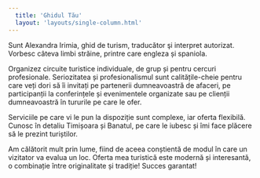```yaml
---
  title: 'Ghidul Tău'
  layout: 'layouts/single-column.html'
---
```


Sunt Alexandra Irimia, ghid de turism, traducător şi interpret autorizat. Vorbesc câteva limbi străine, printre care engleza și spaniola.

Organizez circuite turistice individuale, de grup și pentru cercuri profesionale. Seriozitatea și profesionalismul sunt calitățile-cheie pentru care veți dori să îi invitați pe partenerii dumneavoastră de afaceri, pe participanții la conferințele și evenimentele organizate sau pe clienții dumneavoastră în tururile pe care le ofer.

Serviciile pe care vi le pun la dispoziție sunt complexe, iar oferta flexibilă. Cunosc în detaliu Timișoara și Banatul, pe care le iubesc și îmi face plăcere să le prezint turiștilor.

Am călătorit mult prin lume, fiind de aceea conștientă de modul în care un vizitator va evalua un loc. Oferta mea turistică este modernă și interesantă, o combinație între originalitate și tradiție! Succes garantat!